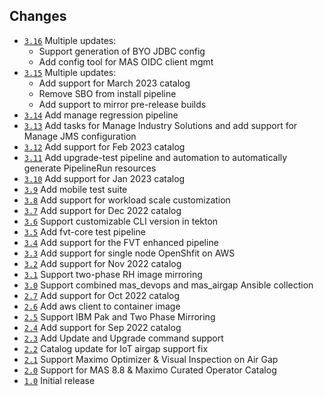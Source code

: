 ## Changes

- [`3.16`](https://github.com/ibm-mas/cli/releases/tag/3.16.0) Multiple updates:
    - Support generation of BYO JDBC config
    - Add config tool for MAS OIDC client mgmt
- [`3.15`](https://github.com/ibm-mas/cli/releases/tag/3.15.0) Multiple updates:
    - Add support for March 2023 catalog
    - Remove SBO from install pipeline
    - Add support to mirror pre-release builds
- [`3.14`](https://github.com/ibm-mas/cli/releases/tag/3.14.0) Add manage regression pipeline
- [`3.13`](https://github.com/ibm-mas/cli/releases/tag/3.13.0) Add tasks for Manage Industry Solutions and add support for Manage JMS configuration
- [`3.12`](https://github.com/ibm-mas/cli/releases/tag/3.12.0) Add support for Feb 2023 catalog
- [`3.11`](https://github.com/ibm-mas/cli/releases/tag/3.11.0) Add upgrade-test pipeline and automation to automatically generate PipelineRun resources
- [`3.10`](https://github.com/ibm-mas/cli/releases/tag/3.10.0) Add support for Jan 2023 catalog
- [`3.9`](https://github.com/ibm-mas/cli/releases/tag/3.9.0) Add mobile test suite
- [`3.8`](https://github.com/ibm-mas/cli/releases/tag/3.8.0) Add support for workload scale customization
- [`3.7`](https://github.com/ibm-mas/cli/releases/tag/3.7.0) Add support for Dec 2022 catalog
- [`3.6`](https://github.com/ibm-mas/cli/releases/tag/3.6.0) Support customizable CLI version in tekton
- [`3.5`](https://github.com/ibm-mas/cli/releases/tag/3.5.0) Add fvt-core test pipeline
- [`3.4`](https://github.com/ibm-mas/cli/releases/tag/3.4.0) Add support for the FVT enhanced pipeline
- [`3.3`](https://github.com/ibm-mas/cli/releases/tag/3.3.0) Add support for single node OpenShfit on AWS
- [`3.2`](https://github.com/ibm-mas/cli/releases/tag/3.2.0) Add support for Nov 2022 catalog
- [`3.1`](https://github.com/ibm-mas/cli/releases/tag/3.1.0) Support two-phase RH image mirroring
- [`3.0`](https://github.com/ibm-mas/cli/releases/tag/3.0.0) Support combined mas_devops and mas_airgap Ansible collection
- [`2.7`](https://github.com/ibm-mas/cli/releases/tag/2.7.0) Add support for Oct 2022 catalog
- [`2.6`](https://github.com/ibm-mas/cli/releases/tag/2.6.0) Add aws client to container image
- [`2.5`](https://github.com/ibm-mas/cli/releases/tag/2.5.0) Support IBM Pak and Two Phase Mirroring
- [`2.4`](https://github.com/ibm-mas/cli/releases/tag/2.4.0) Add support for Sep 2022 catalog
- [`2.3`](https://github.com/ibm-mas/cli/releases/tag/2.3.0) Add Update and Upgrade command support
- [`2.2`](https://github.com/ibm-mas/cli/releases/tag/2.2.0) Catalog update for IoT airgap support fix
- [`2.1`](https://github.com/ibm-mas/cli/releases/tag/2.1.0) Support Maximo Optimizer & Visual Inspection on Air Gap
- [`2.0`](https://github.com/ibm-mas/cli/releases/tag/2.0.0) Support for MAS 8.8 & Maximo Curated Operator Catalog
- [`1.0`](https://github.com/ibm-mas/cli/releases/tag/1.0.0) Initial release
